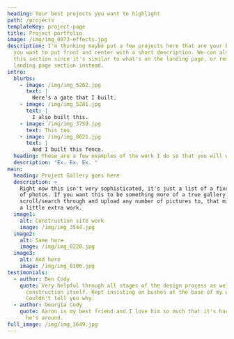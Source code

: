 ```yaml
---
heading: Your best projects you want to highlight
path: /projects
templateKey: project-page
title: Project portfolio
image: /img/img_0073-effects.jpg
description: I'm thinking maybe put a few projects here that are your best work
  you want to put front and center with a short description. We can also skip
  this section since it's similar to what's on the landing page, or remove the
  landing page section instead.
intro:
  blurbs:
    - image: /img/img_5262.jpg
      text: |
        Here's a gate that I built.
    - image: /img/img_5281.jpg
      text: |
        I also built this.
    - image: /img/img_3750.jpg
      text: This too
    - image: /img/img_8621.jpg
      text: |
        And I built this fence.
  heading: These are a few examples of the work I do so that you will want to hire me.
  description: "Ex. Ex. Ex. "
main:
  heading: Project Gallery goes here
  description: >
    Right now this isn't very sophisticated, it's just a list of a fixed number
    of photos. If you want this to be something more of a true gallery you can
    scroll/search through and upload any number of pictures to, that might take
    a little extra work.
  image1:
    alt: Construction site work
    image: /img/img_3544.jpg
  image2:
    alt: Same here
    image: /img/img_0228.jpg
  image3:
    alt: And here
    image: /img/img_8106.jpg
testimonials:
  - author: Ben Cody
    quote: Very helpful through all stages of the design process as well as
      construction itself. Kept insisting on bushes at the base of my walkway.
      Couldn't tell you why.
  - author: Georgia Cody
    quote: Aaron is my best friend and I love him so much that it's hard to pee when
      he's around.
full_image: /img/img_3649.jpg
---
```

